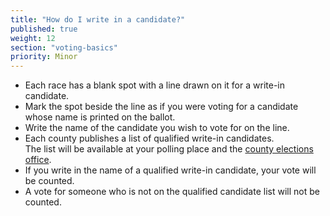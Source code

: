 ```yaml
---
title: "How do I write in a candidate?"
published: true
weight: 12
section: "voting-basics"
priority: Minor
---
```


- Each race has a blank spot with a line drawn on it for a write-in candidate.
- Mark the spot beside the line as if you were voting for a candidate whose name is printed on the ballot.
- Write the name of the candidate you wish to vote for on the line.
- Each county publishes a list of qualified write-in candidates.  
	The list will be available at your polling place and the [county elections office](http://www.sos.ca.gov/elections/voting-resources/new-voters/county-elections-offices/).  
- If you write in the name of a qualified write-in candidate, your vote will be counted.
- A vote for someone who is not on the qualified candidate list will not be counted.
